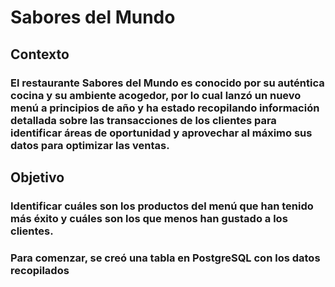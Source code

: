 # Sabores del Mundo 

## Contexto
### El restaurante Sabores del Mundo es conocido por su auténtica cocina y su ambiente acogedor, por lo cual lanzó un nuevo menú a principios de año y ha estado recopilando información detallada sobre las transacciones de los clientes para identificar áreas de oportunidad y aprovechar al máximo sus datos para optimizar las ventas.

## Objetivo
### Identificar cuáles son los productos del menú que han tenido más éxito y cuáles son los que menos han gustado a los clientes.

### Para comenzar, se creó una tabla en PostgreSQL con los datos recopilados 

